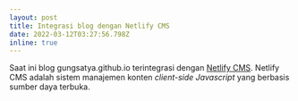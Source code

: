 ```yaml
---
layout: post
title: Integrasi blog dengan Netlify CMS
date: 2022-03-12T03:27:56.798Z
inline: true
---
```

Saat ini blog gungsatya.github.io terintegrasi dengan [Netlify CMS](https://www.netlifycms.org/). Netlify CMS adalah sistem manajemen konten *client-side Javascript* yang berbasis sumber daya terbuka.
